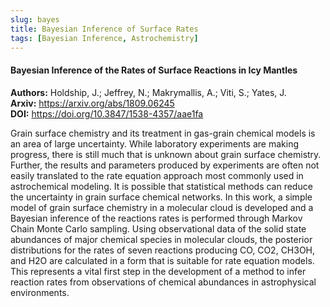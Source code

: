 ```yaml
---
slug: bayes
title: Bayesian Inference of Surface Rates
tags: [Bayesian Inference, Astrochemistry]
---
```

####  Bayesian Inference of the Rates of Surface Reactions in Icy Mantles 
**Authors:**  Holdship, J.; Jeffrey, N.; Makrymallis, A.; Viti, S.; Yates, J.  
**Arxiv:** https://arxiv.org/abs/1809.06245  
**DOI:** https://doi.org/10.3847/1538-4357/aae1fa

Grain surface chemistry and its treatment in gas-grain chemical models is an area of large uncertainty. While laboratory experiments are making progress, there is still much that is unknown about grain surface chemistry. Further, the results and parameters produced by experiments are often not easily translated to the rate equation approach most commonly used in astrochemical modeling. It is possible that statistical methods can reduce the uncertainty in grain surface chemical networks. In this work, a simple model of grain surface chemistry in a molecular cloud is developed and a Bayesian inference of the reactions rates is performed through Markov Chain Monte Carlo sampling. Using observational data of the solid state abundances of major chemical species in molecular clouds, the posterior distributions for the rates of seven reactions producing CO, CO2, CH3OH, and H2O are calculated in a form that is suitable for rate equation models. This represents a vital first step in the development of a method to infer reaction rates from observations of chemical abundances in astrophysical environments. 